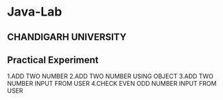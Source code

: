 # Java-Lab
## CHANDIGARH UNIVERSITY

## Practical Experiment 
1.ADD TWO NUMBER
2.ADD TWO NUMBER USING OBJECT
3.ADD TWO NUMBER INPUT FROM USER
4.CHECK EVEN ODD NUMBER INPUT FROM USER
